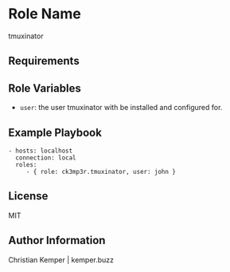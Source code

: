 Role Name
=========
tmuxinator

Requirements
------------

Role Variables
--------------
* `user`: the user tmuxinator with be installed and configured for.

Example Playbook
----------------

    - hosts: localhost
      connection: local
      roles:
         - { role: ck3mp3r.tmuxinator, user: john }

License
-------

MIT

Author Information
------------------

Christian Kemper | kemper.buzz
